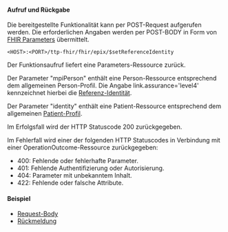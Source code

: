 #### Aufruf und Rückgabe
Die bereitgestellte Funktionalität kann per POST-Request aufgerufen werden. Die erforderlichen Angaben werden per POST-BODY in Form von [FHIR Parameters](https://www.hl7.org/fhir/parameters.html) übermittelt.

`<HOST>:<PORT>/ttp-fhir/fhir/epix/$setReferenceIdentity`

Der Funktionsaufruf liefert eine Parameters-Ressource zurück.

Der Parameter "mpiPerson" enthält eine Person-Ressource entsprechend dem allgemeinen Person-Profil. Die Angabe link.assurance='level4' kennzeichnet hierbei die [Referenz-Identität](StructureDefinition-Person.html).

Der Parameter "identity" enthält eine Patient-Ressource entsprechend dem allgemeinen [Patient-Profil](StructureDefinition-Patient.html).

Im Erfolgsfall wird der HTTP Statuscode 200 zurückgegeben.

Im Fehlerfall wird einer der folgenden HTTP Statuscodes in Verbindung mit einer OperationOutcome-Ressource zurückgegeben:
* 400: Fehlende oder fehlerhafte Parameter.
* 401: Fehlende Authentifizierung oder Autorisierung.
* 404: Parameter mit unbekanntem Inhalt.
* 422: Fehlende oder falsche Attribute.

#### Beispiel

* [Request-Body](Parameters-Parameters-SetReferenceIdentity-request-example-1.html)
* [Rückmeldung](Parameters-Parameters-SetReferenceIdentity-response-example-1.html)
